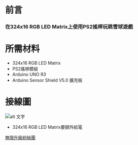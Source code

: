 # 前言
### 在324x16 RGB LED Matrix上使用PS2搖桿玩跳雪球遊戲

# 所需材料
* 324x16 RGB LED Matrix 
* PS2搖桿模組
* Arduino UNO R3
* Arduino Sensor Shield V5.0 擴充板

# 接線圖
![alt 文字](http://www.webfish.com.tw/github/LEDMatrixGame.jpg "Logo 接線圖 1")
* 324x16 RGB LED Matrix要額外給電
 
[無限升級紛絲團](https://www.facebook.com/unlimited.upgrade)




